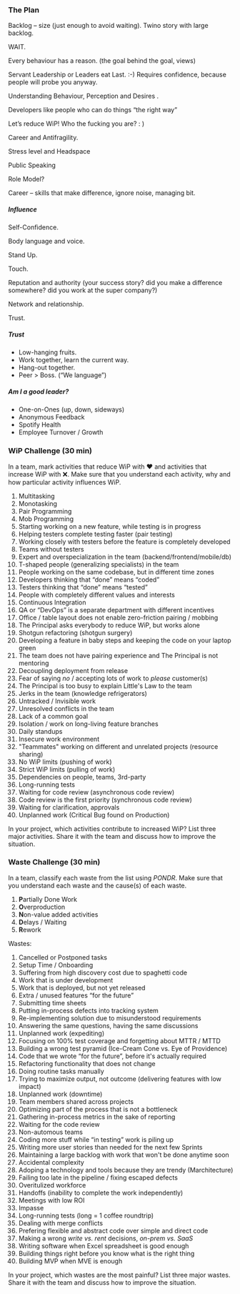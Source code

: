 ### The Plan



Backlog – size (just enough to avoid waiting). Twino story with large backlog.

WAIT. 

Every behaviour has a reason. (the goal behind the goal, views)

Servant Leadership or Leaders eat Last. :-) Requires confidence, because people will probe you anyway. 

Understanding Behaviour, Perception and Desires	.

Developers like people who can do things “the right way”

Let’s reduce WiP! Who the fucking you are? : )

Career and Antifragility.

Stress level and Headspace

Public Speaking

Role Model?

Career – skills that make difference, ignore noise, managing bit.

##### Influence

Self-Confidence. 

Body language and voice.

Stand Up.

Touch.

Reputation and authority (your success story? did you make a difference somewhere? did you work at the super company?)

Network and relationship.

Trust.

##### Trust 

* Low-hanging fruits.
* Work together, learn the current way.
* Hang-out together.
* Peer > Boss. (“We language”)

##### Am I a good leader? 

* One-on-Ones (up, down, sideways)
* Anonymous Feedback
* Spotify Health
* Employee Turnover / Growth



### WiP Challenge (30 min)

In a team, mark activities that reduce WiP with ❤️ and activities that increase WiP with ❌. Make sure that you understand each activity, why and how particular activity influences WiP. 

1. Multitasking
2. Monotasking
3. Pair Programming
4. Mob Programming
5. Starting working on a new feature, while testing is in progress
6. Helping testers complete testing faster (pair testing)
7. Working closely with testers before the feature is completely developed
8. Teams without testers
9. Expert and overspecialization in the team (backend/frontend/mobile/db)
10. T-shaped people (generalizing specialists) in the team
11. People working on the same codebase, but in different time zones
12. Developers thinking that “done” means “coded”
13. Testers thinking that “done” means “tested”
14. People with completely different values and interests
15. Continuous Integration
16. QA or “DevOps” is a separate department with different incentives
17. Office / table layout does not enable zero-friction pairing / mobbing
18. The Principal asks everybody to reduce WiP, but works alone
19. Shotgun refactoring (shotgun surgery)
20. Developing a feature in baby steps and keeping the code on your laptop green
21. The team does not have pairing experience and The Principal is not mentoring
22. Decoupling deployment from release
23. Fear of saying *no* / accepting lots of work to *please* customer(s)
24. The Principal is too busy to explain Little's Law to the team
25. Jerks in the team (knowledge refrigerators)
26. Untracked / Invisible work
27. Unresolved conflicts in the team
28. Lack of a common goal
29. Isolation / work on long-living feature branches
30. Daily standups
31. Insecure work environment
32. "Teammates" working on different and unrelated projects (resource sharing)
33. No WiP limits (pushing of work)
34. Strict WiP limits (pulling of work)
35. Dependencies on people, teams, 3rd-party
36. Long-running tests
37. Waiting for code review (asynchronous code review)
38. Code review is the first priority (synchronous code review)
39. Waiting for clarification, approvals
40. Unplanned work (Critical Bug found on Production)

In your project, which activities contribute to increased WiP? List three major activities. Share it with the team and discuss how to improve the situation.

### Waste Challenge (30 min)

In a team, classify each waste from the list using *PONDR*. Make sure that you understand each waste and the cause(s) of each waste.

1. **P**artially Done Work
2. **O**verproduction
3. **N**on-value added activities
4. **D**elays / Waiting
5. **R**ework

Wastes:

1. Cancelled or Postponed tasks
2. Setup Time / Onboarding
3. Suffering from high discovery cost due to spaghetti code
5. Work that is under development
6. Work that is deployed, but not yet released
7. Extra / unused features “for the future”
8. Submitting time sheets
9. Putting in-process defects into tracking system
10. Re-implementing solution due to misunderstood requirements
11. Answering the same questions, having the same discussions
12. Unplanned work (expediting)
13. Focusing on 100% test coverage and forgetting about MTTR / MTTD
14. Building a wrong test pyramid (Ice-Cream Cone vs. Eye of Providence)
15. Code that we wrote “for the future”, before it's actually required
16. Refactoring functionality that does not change
17. Doing routine tasks manually
17. Trying to maximize output, not outcome (delivering features with low impact)
18. Unplanned work (downtime)
19. Team members shared across projects
20. Optimizing part of the process that is not a bottleneck
21. Gathering in-process metrics in the sake of reporting
22. Waiting for the code review
23. Non-automous teams
24. Coding more stuff while “in testing” work is piling up
25. Writing more user stories than needed for the next few Sprints
26. Maintaining a large backlog with work that won't be done anytime soon
27. Accidental complexity
28. Adoping a technology and tools because they are trendy (Marchitecture)
29. Failing too late in the pipeline / fixing escaped defects
30. Overitulized workforce
31. Handoffs (inability to complete the work independently)
32. Meetings with low ROI
33. Impasse
34. Long-running tests (long = 1 coffee roundtrip)
35. Dealing with merge conflicts
36. Prefering flexible and abstract code over simple and direct code
37. Making a wrong *write vs. rent* decisions, *on-prem vs. SaaS*
38. Writing software when Excel spreadsheet is good enough
39. Building things right before you know what is the right thing
40. Building MVP when MVE is enough

In your project, which wastes are the most painful? List three major wastes. Share it with the team and discuss how to improve the situation.